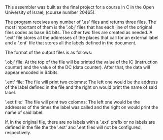 This assembler was built as the final project for a course in C in the Open University of Israel, (course number 20465).

The program receives any number of '.as' files and returns three files. The most important of them is the '.obj' files that has each line of the original files codes as base 64 bits. The other two files are created as needed.  A '.ext' file stores all the addresses of the places that call for an external label and a '.ent' file that stores all the labels defined in the document.

The format of the output files is as follows:

  '.obj' file:
      At the top of the file will be printed the value of the IC (instruction counter) and the value of the DC (data counter).
      After that, the data will appear encoded in 64bits.
      
  '.ent' file:
    The file will print two colomns: The left one would be the address of the label defined in the file and the right on would print the name of said label.


  '.ext file:'
   The file will print two colomns: The left one would be the addresses of the times the label was called and the right on would print the name of said label.

If, in the original file, there are no labels with a '.ext' prefix or no labels are defined in the file the the '.ext' and '.ent files will not be configured, respectively.
